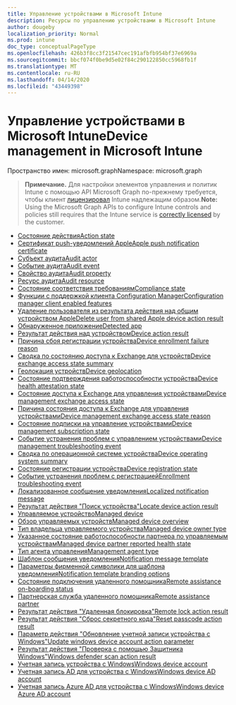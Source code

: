 ```yaml
---
title: Управление устройствами в Microsoft Intune
description: Ресурсы по управлению устройствами в Microsoft Intune
author: dougeby
localization_priority: Normal
ms.prod: intune
doc_type: conceptualPageType
ms.openlocfilehash: 426b3f8cc3f21547cec191afbfb954bf37e6969a
ms.sourcegitcommit: bbcf074f0be9d5e02f84c290122850cc5968fb1f
ms.translationtype: MT
ms.contentlocale: ru-RU
ms.lasthandoff: 04/14/2020
ms.locfileid: "43449398"
---
```

# <a name="device-management-in-microsoft-intune"></a><span data-ttu-id="82d1b-103">Управление устройствами в Microsoft Intune</span><span class="sxs-lookup"><span data-stu-id="82d1b-103">Device management in Microsoft Intune</span></span>

<span data-ttu-id="82d1b-104">Пространство имен: microsoft.graph</span><span class="sxs-lookup"><span data-stu-id="82d1b-104">Namespace: microsoft.graph</span></span>

> <span data-ttu-id="82d1b-105">**Примечание.** Для настройки элементов управления и политик Intune с помощью API Microsoft Graph по-прежнему требуется, чтобы клиент [лицензировал](https://www.microsoft.com/en-us/cloud-platform/microsoft-intune-pricing) Intune надлежащим образом.</span><span class="sxs-lookup"><span data-stu-id="82d1b-105">**Note:** Using the Microsoft Graph APIs to configure Intune controls and policies still requires that the Intune service is [correctly licensed](https://www.microsoft.com/en-us/cloud-platform/microsoft-intune-pricing) by the customer.</span></span>

- [<span data-ttu-id="82d1b-106">Состояние действия</span><span class="sxs-lookup"><span data-stu-id="82d1b-106">Action state</span></span>](intune-devices-actionstate.md)
- [<span data-ttu-id="82d1b-107">Сертификат push-уведомлений Apple</span><span class="sxs-lookup"><span data-stu-id="82d1b-107">Apple push notification certificate</span></span>](intune-devices-applepushnotificationcertificate.md)
- [<span data-ttu-id="82d1b-108">Субъект аудита</span><span class="sxs-lookup"><span data-stu-id="82d1b-108">Audit actor</span></span>](intune-auditing-auditactor.md)
- [<span data-ttu-id="82d1b-109">Событие аудита</span><span class="sxs-lookup"><span data-stu-id="82d1b-109">Audit event</span></span>](intune-auditing-auditevent.md)
- [<span data-ttu-id="82d1b-110">Свойство аудита</span><span class="sxs-lookup"><span data-stu-id="82d1b-110">Audit property</span></span>](intune-auditing-auditproperty.md)
- [<span data-ttu-id="82d1b-111">Ресурс аудита</span><span class="sxs-lookup"><span data-stu-id="82d1b-111">Audit resource</span></span>](intune-auditing-auditresource.md)
- [<span data-ttu-id="82d1b-112">Состояние соответствия требованиям</span><span class="sxs-lookup"><span data-stu-id="82d1b-112">Compliance state</span></span>](intune-devices-compliancestate.md)
- [<span data-ttu-id="82d1b-113">Функции с поддержкой клиента Configuration Manager</span><span class="sxs-lookup"><span data-stu-id="82d1b-113">Configuration manager client enabled features</span></span>](intune-devices-configurationmanagerclientenabledfeatures.md)
- [<span data-ttu-id="82d1b-114">Удаление пользователя из результата действия над общим устройством Apple</span><span class="sxs-lookup"><span data-stu-id="82d1b-114">Delete user from shared Apple device action result</span></span>](intune-devices-deleteuserfromsharedappledeviceactionresult.md)
- [<span data-ttu-id="82d1b-115">Обнаруженное приложение</span><span class="sxs-lookup"><span data-stu-id="82d1b-115">Detected app</span></span>](intune-devices-detectedapp.md)
- [<span data-ttu-id="82d1b-116">Результат действия над устройством</span><span class="sxs-lookup"><span data-stu-id="82d1b-116">Device action result</span></span>](intune-devices-deviceactionresult.md)
- [<span data-ttu-id="82d1b-117">Причина сбоя регистрации устройства</span><span class="sxs-lookup"><span data-stu-id="82d1b-117">Device enrollment failure reason</span></span>](intune-troubleshooting-deviceenrollmentfailurereason.md)
- [<span data-ttu-id="82d1b-118">Сводка по состоянию доступа к Exchange для устройств</span><span class="sxs-lookup"><span data-stu-id="82d1b-118">Device exchange access state summary</span></span>](intune-devices-deviceexchangeaccessstatesummary.md)
- [<span data-ttu-id="82d1b-119">Геолокация устройств</span><span class="sxs-lookup"><span data-stu-id="82d1b-119">Device geolocation</span></span>](intune-devices-devicegeolocation.md)
- [<span data-ttu-id="82d1b-120">Состояние подтверждения работоспособности устройства</span><span class="sxs-lookup"><span data-stu-id="82d1b-120">Device health attestation state</span></span>](intune-devices-devicehealthattestationstate.md)
- [<span data-ttu-id="82d1b-121">Состояние доступа к Exchange для управления устройствами</span><span class="sxs-lookup"><span data-stu-id="82d1b-121">Device management exchange access state</span></span>](intune-devices-devicemanagementexchangeaccessstate.md)
- [<span data-ttu-id="82d1b-122">Причина состояния доступа к Exchange для управления устройствами</span><span class="sxs-lookup"><span data-stu-id="82d1b-122">Device management exchange access state reason</span></span>](intune-devices-devicemanagementexchangeaccessstatereason.md)
- [<span data-ttu-id="82d1b-123">Состояние подписки на управление устройствами</span><span class="sxs-lookup"><span data-stu-id="82d1b-123">Device management subscription state</span></span>](intune-devices-devicemanagementsubscriptionstate.md)
- [<span data-ttu-id="82d1b-124">Событие устранения проблем с управлением устройствами</span><span class="sxs-lookup"><span data-stu-id="82d1b-124">Device management troubleshooting event</span></span>](intune-troubleshooting-devicemanagementtroubleshootingevent.md)
- [<span data-ttu-id="82d1b-125">Сводка по операционной системе устройства</span><span class="sxs-lookup"><span data-stu-id="82d1b-125">Device operating system summary</span></span>](intune-devices-deviceoperatingsystemsummary.md)
- [<span data-ttu-id="82d1b-126">Состояние регистрации устройства</span><span class="sxs-lookup"><span data-stu-id="82d1b-126">Device registration state</span></span>](intune-devices-deviceregistrationstate.md)
- [<span data-ttu-id="82d1b-127">Событие устранения проблем с регистрацией</span><span class="sxs-lookup"><span data-stu-id="82d1b-127">Enrollment troubleshooting event</span></span>](intune-troubleshooting-enrollmenttroubleshootingevent.md)
- [<span data-ttu-id="82d1b-128">Локализованное сообщение уведомления</span><span class="sxs-lookup"><span data-stu-id="82d1b-128">Localized notification message</span></span>](intune-notification-localizednotificationmessage.md)
- [<span data-ttu-id="82d1b-129">Результат действия "Поиск устройства"</span><span class="sxs-lookup"><span data-stu-id="82d1b-129">Locate device action result</span></span>](intune-devices-locatedeviceactionresult.md)
- [<span data-ttu-id="82d1b-130">Управляемое устройство</span><span class="sxs-lookup"><span data-stu-id="82d1b-130">Managed device</span></span>](intune-devices-manageddevice.md)
- [<span data-ttu-id="82d1b-131">Обзор управляемых устройств</span><span class="sxs-lookup"><span data-stu-id="82d1b-131">Managed device overview</span></span>](intune-devices-manageddeviceoverview.md)
- [<span data-ttu-id="82d1b-132">Тип владельца управляемого устройства</span><span class="sxs-lookup"><span data-stu-id="82d1b-132">Managed device owner type</span></span>](intune-devices-manageddeviceownertype.md)
- [<span data-ttu-id="82d1b-133">Указанное состояние работоспособности партнера по управляемым устройствам</span><span class="sxs-lookup"><span data-stu-id="82d1b-133">Managed device partner reported health state</span></span>](intune-devices-manageddevicepartnerreportedhealthstate.md)
- [<span data-ttu-id="82d1b-134">Тип агента управления</span><span class="sxs-lookup"><span data-stu-id="82d1b-134">Management agent type</span></span>](intune-devices-managementagenttype.md)
- [<span data-ttu-id="82d1b-135">Шаблон сообщения уведомления</span><span class="sxs-lookup"><span data-stu-id="82d1b-135">Notification message template</span></span>](intune-notification-notificationmessagetemplate.md)
- [<span data-ttu-id="82d1b-136">Параметры фирменной символики для шаблона уведомления</span><span class="sxs-lookup"><span data-stu-id="82d1b-136">Notification template branding options</span></span>](intune-notification-notificationtemplatebrandingoptions.md)
- [<span data-ttu-id="82d1b-137">Состояние подключения удаленного помощника</span><span class="sxs-lookup"><span data-stu-id="82d1b-137">Remote assistance on-boarding status</span></span>](intune-remoteassistance-remoteassistanceonboardingstatus.md)
- [<span data-ttu-id="82d1b-138">Партнерская служба удаленного помощника</span><span class="sxs-lookup"><span data-stu-id="82d1b-138">Remote assistance partner</span></span>](intune-remoteassistance-remoteassistancepartner.md)
- [<span data-ttu-id="82d1b-139">Результат действия "Удаленная блокировка"</span><span class="sxs-lookup"><span data-stu-id="82d1b-139">Remote lock action result</span></span>](intune-devices-remotelockactionresult.md)
- [<span data-ttu-id="82d1b-140">Результат действия "Сброс секретного кода"</span><span class="sxs-lookup"><span data-stu-id="82d1b-140">Reset passcode action result</span></span>](intune-devices-resetpasscodeactionresult.md)
- [<span data-ttu-id="82d1b-141">Параметр действия "Обновление учетной записи устройства с Windows"</span><span class="sxs-lookup"><span data-stu-id="82d1b-141">Update windows device account action parameter</span></span>](intune-devices-updatewindowsdeviceaccountactionparameter.md)
- [<span data-ttu-id="82d1b-142">Результат действия "Проверка с помощью Защитника Windows"</span><span class="sxs-lookup"><span data-stu-id="82d1b-142">Windows defender scan action result</span></span>](intune-devices-windowsdefenderscanactionresult.md)
- [<span data-ttu-id="82d1b-143">Учетная запись устройства с Windows</span><span class="sxs-lookup"><span data-stu-id="82d1b-143">Windows device account</span></span>](intune-devices-windowsdeviceaccount.md)
- [<span data-ttu-id="82d1b-144">Учетная запись AD для устройства с Windows</span><span class="sxs-lookup"><span data-stu-id="82d1b-144">Windows device AD account</span></span>](intune-devices-windowsdeviceadaccount.md)
- [<span data-ttu-id="82d1b-145">Учетная запись Azure AD для устройства с Windows</span><span class="sxs-lookup"><span data-stu-id="82d1b-145">Windows device Azure AD account</span></span>](intune-devices-windowsdeviceazureadaccount.md)




